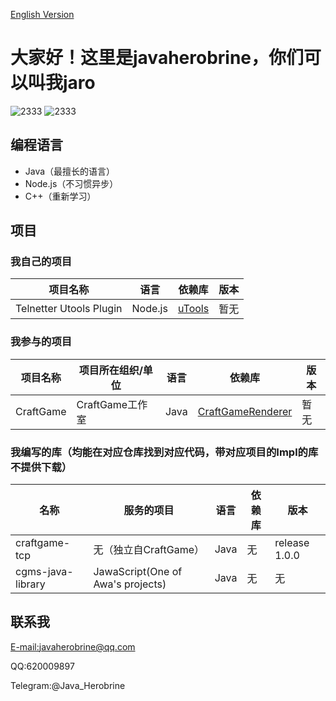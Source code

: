 [English Version](https://github.com/javaherobrine/javaherobrine/blob/main/README-en.md)
# 大家好！这里是javaherobrine，你们可以叫我jaro

![2333](https://github-readme-stats-89dq8p8qw.vercel.app/api/top-langs/?username=javaherobrine)
![2333](https://github-readme-stats-89dq8p8qw.vercel.app/api?username=javaherobrine&show_icons=true&count_private=true)

## 编程语言
- Java（最擅长的语言）
- Node.js（不习惯异步）
- C++（重新学习）
## 项目
### 我自己的项目
|项目名称|语言|依赖库|版本|
|-------|---|------|----|
|Telnetter Utools Plugin|Node.js|[uTools](https://u.tools)|暂无|
### 我参与的项目
|项目名称|项目所在组织/单位|语言|依赖库|版本|
|-------|----------------|---|------|----|
|CraftGame|CraftGame工作室|Java|[CraftGameRenderer](https://github.com/LovelyZeeiam/CraftGame)|暂无|

### 我编写的库（均能在对应仓库找到对应代码，带对应项目的Impl的库不提供下载）
|名称|服务的项目|语言|依赖库|版本|
|-------------|------------------|------------------|----------|---------|
|craftgame-tcp|无（独立自CraftGame）|Java|无|release 1.0.0|
|cgms-java-library|JawaScript(One of Awa's projects)|Java|无|无|

## 联系我
[E-mail:javaherobrine@qq.com](mailto:javaherobrine@qq.com)

QQ:620009897

Telegram:@Java_Herobrine
